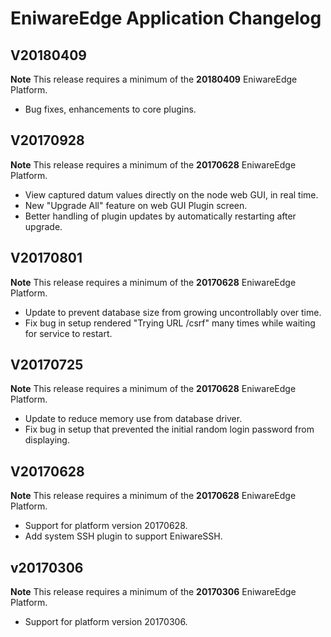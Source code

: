# EniwareEdge Application Changelog

## V20180409

**Note** This release requires a minimum of the **20180409** EniwareEdge
Platform.

 * Bug fixes, enhancements to core plugins.

## V20170928

**Note** This release requires a minimum of the **20170628** EniwareEdge
Platform.

 * View captured datum values directly on the node web GUI, in real time.
 * New "Upgrade All" feature on web GUI Plugin screen.
 * Better handling of plugin updates by automatically restarting after
   upgrade.

## V20170801

**Note** This release requires a minimum of the **20170628** EniwareEdge
Platform.

 * Update to prevent database size from growing uncontrollably over
   time.
 * Fix bug in setup rendered "Trying URL /csrf" many times while
   waiting for service to restart.

## V20170725

**Note** This release requires a minimum of the **20170628** EniwareEdge
Platform.

 * Update to reduce memory use from database driver.
 * Fix bug in setup that prevented the initial random login password
   from displaying.

## V20170628

**Note** This release requires a minimum of the **20170628** EniwareEdge
Platform.

 * Support for platform version 20170628.
 * Add system SSH plugin to support EniwareSSH.


## v20170306

**Note** This release requires a minimum of the **20170306** EniwareEdge
Platform.

 * Support for platform version 20170306.
